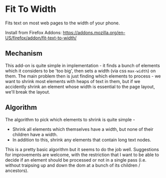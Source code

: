 # Fit To Width
Fits text on most web pages to the width of your phone.

Install from Firefox Addons:
https://addons.mozilla.org/en-US/firefox/addon/fit-text-to-width/

## Mechanism
This add-on is quite simple in implementation - it finds a bunch of
elements which it considers to be 'too big', then sets a width (via
css `max-width`) on them. The main problem then is just finding which
elements to process - we want to shrink most elements with heaps of
text in them, but if we accidently shrink an element whose width is
essential to the page layout, we'll break the layout.


## Algorithm
The algorithm to pick which elements to shrink is quite simple -
 - Shrink all elements which themselves have a width, but none of their children have a width.
 - In addition to this, shrink any elements that contain long text nodes.

This is a pretty basic algorithm but it seems to do the job well. Suggestions
for improvements are welcome, with the restriction that I want to be able
to decide if an element should be processed or not in a single pass (i.e.
without traipsing up and down the dom at a bunch of its children / ancestors).


